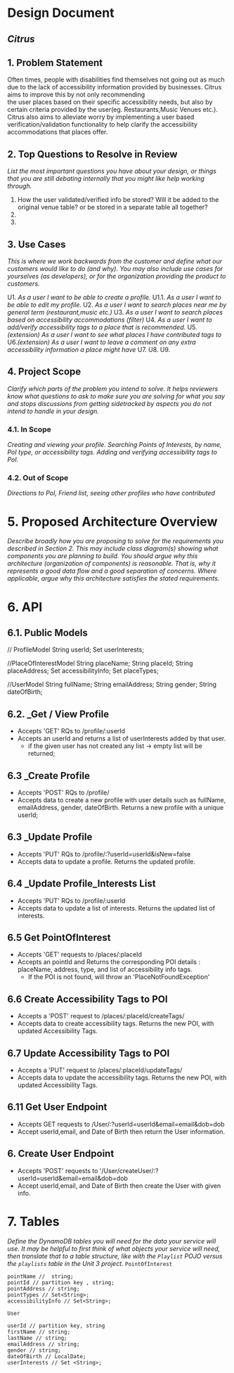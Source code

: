# Design Document



## _Citrus_

## 1. Problem Statement
Often times, people with disabilities find themselves not going out as much due to the lack of
accessibility information provided by businesses. Citrus aims to improve this by not only recommending  
the user places based on their specific accessibility needs, but also by certain criteria provided
by the user(eg. Restaurants,Music Venues etc.). Citrus also aims to alleviate worry by implementing a user based verification/validation functionality to help clarify the accessibility accommodations that places offer.

## 2. Top Questions to Resolve in Review

_List the most important questions you have about your design, or things that you are still debating internally that you might like help working through._

1. How the user validated/verified info be stored? Will it be added to the original venue table? or be stored in a separate table all together?
2.
3.

## 3. Use Cases

_This is where we work backwards from the customer and define what our customers would like to do (and why). You may also include use cases for yourselves (as developers), or for the organization providing the product to customers._

U1. _As a user I want to be able to create a profile._
U1.1. _As a user I want to be able to edit my profile._
U2. _As a user I want to search places near me by general term (restaurant,music etc.)_
U3. _As a user I want to search places based on accessibility accommodations (filter)_
U4. _As a user I want to add/verify accessibility tags to a place that is recommended._
U5._(extension) As a user I want to see what places I have contributed tags to_
U6._(extension) As a user I want to leave a comment on any extra accessibility information a place might have_
U7.
U8.
U9.

## 4. Project Scope

_Clarify which parts of the problem you intend to solve. It helps reviewers know what questions to ask to make sure you are solving for what you say and stops discussions from getting sidetracked by aspects you do not intend to handle in your design._

### 4.1. In Scope
_Creating and viewing your profile. Searching Points of Interests, by name, PoI type, or accessibility tags. Adding and verifying accessibility tags to PoI._

### 4.2. Out of Scope
_Directions to PoI, Friend list, seeing other profiles who have contributed_

# 5. Proposed Architecture Overview

_Describe broadly how you are proposing to solve for the requirements you described in Section 2. This may include class diagram(s) showing what components you are planning to build. You should argue why this architecture (organization of components) is reasonable. That is, why it represents a good data flow and a good separation of concerns. Where applicable, argue why this architecture satisfies the stated requirements._



# 6. API

## 6.1. Public Models

// ProfileModel
String userId;
Set <String> userInterests;

//PlaceOfInterestModel
String placeName;
String placeId;
String placeAddress;
Set<String> accessibilityInfo;
Set<String> placeTypes;

//UserModel
String fullName;
String emailAddress;
String gender;
String dateOfBirth;


## 6.2.  _Get / View Profile
* Accepts 'GET' RQs to /profile/:userId
* Accepts an userId and returns a list of userInterests added by that user.
    * if the given user has not created any list -> empty list will be returned;

## 6.3 _Create Profile
* Accepts 'POST' RQs to /profile/
* Accepts data to create a new profile with user details such as fullName,
  emailAddress, gender, dateOfBirth. Returns a new profile with a unique userId;

## 6.3 _Update Profile
* Accepts 'PUT' RQs to /profile/:?userId=userId&isNew=false
* Accepts data to update a profile. Returns the updated
  profile.

## 6.4 _Update Profile_Interests List
* Accepts 'PUT' RQs to /profile/:userId
* Accepts data to update a list of interests. Returns the updated
  list of interests.

## 6.5 Get PointOfInterest
* Accepts 'GET' requests to /places/:placeId
* Accepts an pointId and Returns the corresponding POI details : placeName, address, type,
  and list of accessibility info tags.
    * If the POI is not found, will throw an 'PlaceNotFoundException'

## 6.6 Create Accessibility Tags to POI
* Accepts a 'POST' request to /places/:placeId/createTags/
* Accepts data to create accessibility tags.
  Returns the new POI, with updated Accessibility Tags.

## 6.7 Update Accessibility Tags to POI
* Accepts a 'PUT' request to /places/:placeId/updateTags/
* Accepts data to update the accessibility tags.
  Returns the new POI, with updated Accessibility Tags.


## 6.11 Get User Endpoint

* Accepts GET requests to /User/:?userId=userId&email=email&dob=dob
* Accept userId,email, and Date of Birth then return the User information.

## 6. Create User Endpoint
* Accepts 'POST' requests to '/User/createUser/:?userId=userId&email=email&dob=dob
* Accept userId,email, and Date of Birth then create the User with given info.


# 7. Tables

_Define the DynamoDB tables you will need for the data your service will use. It may be helpful to first think of what objects your service will need, then translate that to a table structure, like with the *`Playlist` POJO* versus the `playlists` table in the Unit 3 project._
`PointOfInterest`
``` 
pointName //  string;
pointId // partition key , string;
pointAddress // string;
pointTypes // Set<String>;
accessibilityInfo // Set<String>;

```
`User`
```
userId // partition key, string
firstName // string;
lastName // string;
emailAddress // string;
gender // string;
dateOfBirth // LocalDate;
userInterests // Set <String>;
```